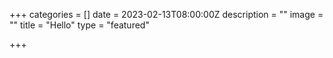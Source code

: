 +++
categories = []
date = 2023-02-13T08:00:00Z
description = ""
image = ""
title = "Hello"
type = "featured"

+++
